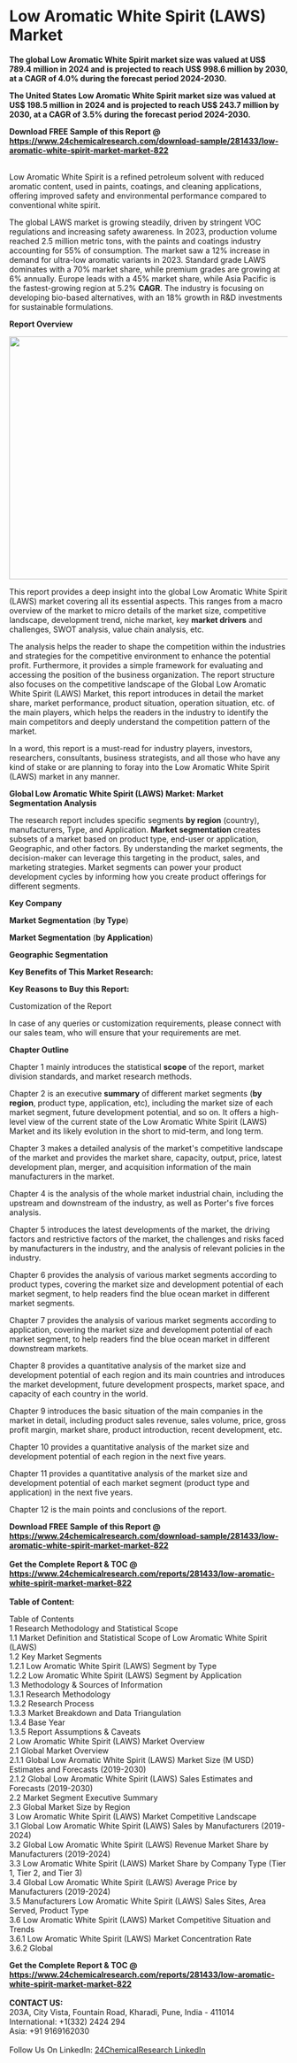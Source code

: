 <h1>Low Aromatic White Spirit (LAWS) Market</h1><p><strong>The global Low Aromatic White Spirit market size was valued at US$ 789.4 million in 2024 and is projected to reach US$ 998.6 million by 2030, at a CAGR of 4.0% during the forecast period 2024-2030.</strong></p><p>
</p><p><strong>The United States Low Aromatic White Spirit market size was valued at US$ 198.5 million in 2024 and is projected to reach US$ 243.7 million by 2030, at a CAGR of 3.5% during the forecast period 2024-2030.</strong></p><div><b>Download FREE Sample of this Report @ 
            <a href="https://www.24chemicalresearch.com/download-sample/281433/low-aromatic-white-spirit-market-market-822">
            https://www.24chemicalresearch.com/download-sample/281433/low-aromatic-white-spirit-market-market-822</a></b></div><br><p>
</p><p>Low Aromatic White Spirit is a refined petroleum solvent with reduced aromatic content, used in paints, coatings, and cleaning applications, offering improved safety and environmental performance compared to conventional white spirit.</p><p>
</p><p>The global LAWS market is growing steadily, driven by stringent VOC regulations and increasing safety awareness. In 2023, production volume reached 2.5 million metric tons, with the paints and coatings industry accounting for 55% of consumption. The market saw a 12% increase in demand for ultra-low aromatic variants in 2023. Standard grade LAWS dominates with a 70% market share, while premium grades are growing at 6% annually. Europe leads with a 45% market share, while Asia Pacific is the fastest-growing region at 5.2% <strong>CAGR</strong>. The industry is focusing on developing bio-based alternatives, with an 18% growth in R&amp;D investments for sustainable formulations.</p><p>
</p><p><strong>Report Overview</strong></p><p>
</p><p><strong><img alt="" src="https://24chemicalresearch.com/assets/report-images/LowAromatic.png" style="height:439px; width:731px"></strong></p><p>
</p><p></p><p>
</p><p>This report provides a deep insight into the global Low Aromatic White Spirit (LAWS) market covering all its essential aspects. This ranges from a macro overview of the market to micro details of the market size, competitive landscape, development trend, niche market, key <strong>market drivers</strong> and challenges, SWOT analysis, value chain analysis, etc.</p><p>
</p><p>The analysis helps the reader to shape the competition within the industries and strategies for the competitive environment to enhance the potential profit. Furthermore, it provides a simple framework for evaluating and accessing the position of the business organization. The report structure also focuses on the competitive landscape of the Global Low Aromatic White Spirit (LAWS) Market, this report introduces in detail the market share, market performance, product situation, operation situation, etc. of the main players, which helps the readers in the industry to identify the main competitors and deeply understand the competition pattern of the market.</p><p>
</p><p>In a word, this report is a must-read for industry players, investors, researchers, consultants, business strategists, and all those who have any kind of stake or are planning to foray into the Low Aromatic White Spirit (LAWS) market in any manner.</p><p>
</p><p><strong>Global Low Aromatic White Spirit (LAWS) Market: Market Segmentation Analysis</strong></p><p>
</p><p>The research report includes specific segments <strong>by region</strong> (country), manufacturers, Type, and Application. <strong>Market segmentation</strong> creates subsets of a market based on product type, end-user or application, Geographic, and other factors. By understanding the market segments, the decision-maker can leverage this targeting in the product, sales, and marketing strategies. Market segments can power your product development cycles by informing how you create product offerings for different segments.</p><p>
</p><p><strong>Key Company</strong></p><p>
</p><p>
</p><p><strong>Market Segmentation</strong> (<strong>by Type</strong>)</p><p>
</p><p>
</p><p><strong>Market Segmentation</strong> (<strong>by Application</strong>)</p><p>
</p><p>
</p><p><strong>Geographic Segmentation</strong></p><p>
</p><p>
</p><p><strong>Key Benefits of This Market Research:</strong></p><p>
</p><p>
</p><p><strong>Key Reasons to Buy this Report:</strong></p><p>
</p><p>
</p><p>Customization of the Report</p><p>
</p><p>In case of any queries or customization requirements, please connect with our sales team, who will ensure that your requirements are met.</p><p>
</p><p><strong>Chapter Outline</strong></p><p>
</p><p>Chapter 1 mainly introduces the statistical <strong>scope</strong> of the report, market division standards, and market research methods.</p><p>
</p><p>Chapter 2 is an executive <strong>summary</strong> of different market segments (<strong>by region</strong>, product type, application, etc), including the market size of each market segment, future development potential, and so on. It offers a high-level view of the current state of the Low Aromatic White Spirit (LAWS) Market and its likely evolution in the short to mid-term, and long term.</p><p>
</p><p>Chapter 3 makes a detailed analysis of the market's competitive landscape of the market and provides the market share, capacity, output, price, latest development plan, merger, and acquisition information of the main manufacturers in the market.</p><p>
</p><p>Chapter 4 is the analysis of the whole market industrial chain, including the upstream and downstream of the industry, as well as Porter's five forces analysis.</p><p>
</p><p>Chapter 5 introduces the latest developments of the market, the driving factors and restrictive factors of the market, the challenges and risks faced by manufacturers in the industry, and the analysis of relevant policies in the industry.</p><p>
</p><p>Chapter 6 provides the analysis of various market segments according to product types, covering the market size and development potential of each market segment, to help readers find the blue ocean market in different market segments.</p><p>
</p><p>Chapter 7 provides the analysis of various market segments according to application, covering the market size and development potential of each market segment, to help readers find the blue ocean market in different downstream markets.</p><p>
</p><p>Chapter 8 provides a quantitative analysis of the market size and development potential of each region and its main countries and introduces the market development, future development prospects, market space, and capacity of each country in the world.</p><p>
</p><p>Chapter 9 introduces the basic situation of the main companies in the market in detail, including product sales revenue, sales volume, price, gross profit margin, market share, product introduction, recent development, etc.</p><p>
</p><p>Chapter 10 provides a quantitative analysis of the market size and development potential of each region in the next five years.</p><p>
</p><p>Chapter 11 provides a quantitative analysis of the market size and development potential of each market segment (product type and application) in the next five years.</p><p>
</p><p>Chapter 12 is the main points and conclusions of the report.</p><p>

</p><div><b>Download FREE Sample of this Report @ 
            <a href="https://www.24chemicalresearch.com/download-sample/281433/low-aromatic-white-spirit-market-market-822">
            https://www.24chemicalresearch.com/download-sample/281433/low-aromatic-white-spirit-market-market-822</a></b></div><br><div><b>Get the Complete Report & TOC @ 
            <a href="https://www.24chemicalresearch.com/reports/281433/low-aromatic-white-spirit-market-market-822">
            https://www.24chemicalresearch.com/reports/281433/low-aromatic-white-spirit-market-market-822</a></b></div><br>
            <b>Table of Content:</b><p>Table of Contents<br />
 1 Research Methodology and Statistical Scope<br />
 1.1 Market Definition and Statistical Scope of Low Aromatic White Spirit (LAWS)<br />
 1.2 Key Market Segments<br />
 1.2.1 Low Aromatic White Spirit (LAWS) Segment by Type<br />
 1.2.2 Low Aromatic White Spirit (LAWS) Segment by Application<br />
 1.3 Methodology & Sources of Information<br />
 1.3.1 Research Methodology<br />
 1.3.2 Research Process<br />
 1.3.3 Market Breakdown and Data Triangulation<br />
 1.3.4 Base Year<br />
 1.3.5 Report Assumptions & Caveats<br />
 2 Low Aromatic White Spirit (LAWS) Market Overview<br />
 2.1 Global Market Overview<br />
 2.1.1 Global Low Aromatic White Spirit (LAWS) Market Size (M USD) Estimates and Forecasts (2019-2030)<br />
 2.1.2 Global Low Aromatic White Spirit (LAWS) Sales Estimates and Forecasts (2019-2030)<br />
 2.2 Market Segment Executive Summary<br />
 2.3 Global Market Size by Region<br />
 3 Low Aromatic White Spirit (LAWS) Market Competitive Landscape<br />
 3.1 Global Low Aromatic White Spirit (LAWS) Sales by Manufacturers (2019-2024)<br />
 3.2 Global Low Aromatic White Spirit (LAWS) Revenue Market Share by Manufacturers (2019-2024)<br />
 3.3 Low Aromatic White Spirit (LAWS) Market Share by Company Type (Tier 1, Tier 2, and Tier 3)<br />
 3.4 Global Low Aromatic White Spirit (LAWS) Average Price by Manufacturers (2019-2024)<br />
 3.5 Manufacturers Low Aromatic White Spirit (LAWS) Sales Sites, Area Served, Product Type<br />
 3.6 Low Aromatic White Spirit (LAWS) Market Competitive Situation and Trends<br />
 3.6.1 Low Aromatic White Spirit (LAWS) Market Concentration Rate<br />
 3.6.2 Global </p><div><b>Get the Complete Report & TOC @ 
            <a href="https://www.24chemicalresearch.com/reports/281433/low-aromatic-white-spirit-market-market-822">
            https://www.24chemicalresearch.com/reports/281433/low-aromatic-white-spirit-market-market-822</a></b></div><br><b>CONTACT US:</b><br>
            203A, City Vista, Fountain Road, Kharadi, Pune, India - 411014<br>
            International: +1(332) 2424 294<br>
            Asia: +91 9169162030 <br><br>
            Follow Us On LinkedIn: <a href="https://www.linkedin.com/company/24chemicalresearch/">24ChemicalResearch LinkedIn</a>
